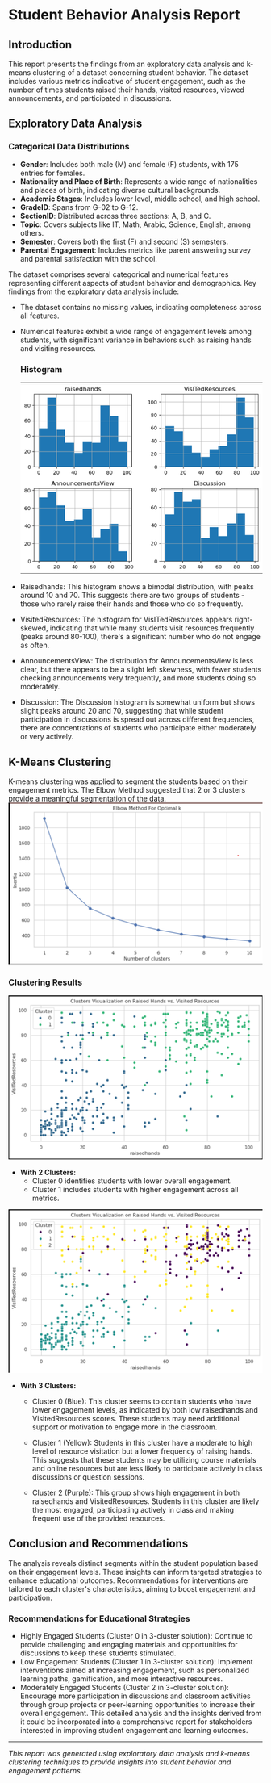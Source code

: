 
# Student Behavior Analysis Report

## Introduction
This report presents the findings from an exploratory data analysis and k-means clustering of a dataset concerning student behavior. The dataset includes various metrics indicative of student engagement, such as the number of times students raised their hands, visited resources, viewed announcements, and participated in discussions.

## Exploratory Data Analysis

### Categorical Data Distributions

- **Gender**: Includes both male (M) and female (F) students, with 175 entries for females.
- **Nationality and Place of Birth**: Represents a wide range of nationalities and places of birth, indicating diverse cultural backgrounds.
- **Academic Stages**: Includes lower level, middle school, and high school.
- **GradeID**: Spans from G-02 to G-12.
- **SectionID**: Distributed across three sections: A, B, and C.
- **Topic**: Covers subjects like IT, Math, Arabic, Science, English, among others.
- **Semester**: Covers both the first (F) and second (S) semesters.
- **Parental Engagement**: Includes metrics like parent answering survey and parental satisfaction with the school.


The dataset comprises several categorical and numerical features representing different aspects of student behavior and demographics. Key findings from the exploratory data analysis include:
- The dataset contains no missing values, indicating completeness across all features.
- Numerical features exhibit a wide range of engagement levels among students, with significant variance in behaviors such as raising hands and visiting resources.

  ### Histogram
  ![Image Alt Text](figures1/fig1.png)

- Raisedhands:
This histogram shows a bimodal distribution, with peaks around 10 and 70. This suggests there are two groups of students - those who rarely raise their hands and those who do so frequently.
 - VisitedResources:
The histogram for VisITedResources appears right-skewed, indicating that while many students visit resources frequently (peaks around 80-100), there's a significant number who do not engage as often.
 - AnnouncementsView:
The distribution for AnnouncementsView is less clear, but there appears to be a slight left skewness, with fewer students checking announcements very frequently, and more students doing so moderately.
 - Discussion:
The Discussion histogram is somewhat uniform but shows slight peaks around 20 and 70, suggesting that while student participation in discussions is spread out across different frequencies, there are concentrations of students who participate either moderately or very actively.

## K-Means Clustering
K-means clustering was applied to segment the students based on their engagement metrics. The Elbow Method suggested that 2 or 3 clusters provide a meaningful segmentation of the data.
![Image Alt Text](figures1/fig2.png)
### Clustering Results

![Image Alt Text](figures1/fig4.png)
- **With 2 Clusters:**
  - Cluster 0 identifies students with lower overall engagement.
  - Cluster 1 includes students with higher engagement across all metrics.

![Image Alt Text](figures1/fig3.png)
- **With 3 Clusters:**
  - Cluster 0 (Blue): This cluster seems to contain students who have lower engagement levels, as indicated by both low raisedhands and VisitedResources scores. These students may need additional support or motivation to engage more in the classroom.

  - Cluster 1 (Yellow): Students in this cluster have a moderate to high level of resource visitation but a lower frequency of raising hands. This suggests that these students may be utilizing course materials and online resources but are less likely to participate actively in class discussions or question sessions.

  - Cluster 2 (Purple): This group shows high engagement in both raisedhands and VisitedResources. Students in this cluster are likely the most engaged, participating actively in class and making frequent use of the provided resources.

## Conclusion and Recommendations
The analysis reveals distinct segments within the student population based on their engagement levels. These insights can inform targeted strategies to enhance educational outcomes. Recommendations for interventions are tailored to each cluster's characteristics, aiming to boost engagement and participation.

### Recommendations for Educational Strategies
- Highly Engaged Students (Cluster 0 in 3-cluster solution): Continue to provide challenging and engaging materials and opportunities for discussions to keep these students stimulated.
- Low Engagement Students (Cluster 1 in 3-cluster solution): Implement interventions aimed at increasing engagement, such as personalized learning paths, gamification, and more interactive resources.
- Moderately Engaged Students (Cluster 2 in 3-cluster solution): Encourage more participation in discussions and classroom activities through group projects or peer-learning opportunities to increase their overall engagement.
This detailed analysis and the insights derived from it could be incorporated into a comprehensive report for stakeholders interested in improving student engagement and learning outcomes.


---

*This report was generated using exploratory data analysis and k-means clustering techniques to provide insights into student behavior and engagement patterns.*

